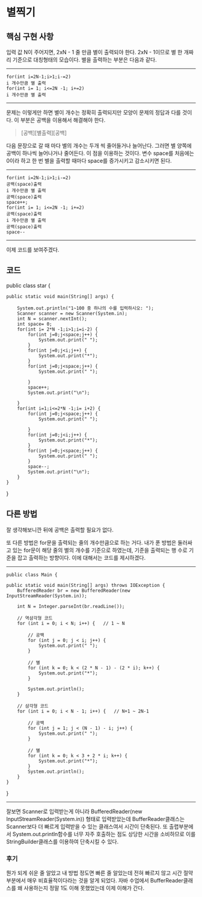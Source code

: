 # 별찍기
## 핵심 구현 사항
입력 값 N이 주어지면, 2xN - 1 줄 만큼 별이 출력되야 한다. 2xN - 1이므로 별 한 개짜리 기준으로 대칭형태의
모습이다. 별을 출력하는 부분은 다음과 같다.
***
	for(int i=2N-1;i>1;i-=2) 
	i 개수만큼 별 출력
	for(int i= 1; i<=2N -1; i+=2)
	i 개수만큼 별 출력 
***
문제는 이렇게만 하면 별이 개수는 정확히 출력되지만 모양이 문제의 정답과 다를 것이다. 이 부분은 공백을 이용해서 해결해야 한다.

> [공백][별출력][공백]

다음 문장으로 갈 때 마다 별의 개수는 두개 씩 줄어들거나 늘어난다. 그러면 별 양쪽에 공백이 하나씩 늘어나거나 줄어든다. 이 점을 이용하는 것이다. 
변수 space를 처음에는 0이라 하고 한 번 별을 출력할 때마다 space를 증가시키고 감소시키면 된다. 
***
	for(int i=2N-1;i>1;i-=2) 
	공백(space)출력
	i 개수만큼 별 출력
	공백(space)출력
	space++;
	for(int i= 1; i<=2N -1; i+=2)
	공백(space)출력
	i 개수만큼 별 출력
	공백(space)출력
	space--
***
이제 코드를 보여주겠다.
## 코드
 
  public class star {
	
	public static void main(String[] args) {
		
		System.out.println("1~100 중 하나의 수를 입력하시오: ");
		Scanner scanner = new Scanner(System.in);
		int N = scanner.nextInt();
		int space= 0;
		for(int i= 2*N -1;i>1;i=i-2) {
			for(int j=0;j<space;j++) {
				System.out.print(" ");
			}
			for(int j=0;j<i;j++) {
				System.out.print("*");
			}
			for(int j=0;j<space;j++) {
				System.out.print(" ");
				
			}
			space++;
			System.out.print("\n");
			
		}
		for(int i=1;i<=2*N -1;i= i+2) {
			for(int j=0;j<space;j++) {
				System.out.print(" ");
				
			}
			for(int j=0;j<i;j++) {
				System.out.print("*");
			}
			for(int j=0;j<space;j++) {
				System.out.print(" ");
			}
			space--;
			System.out.print("\n");
		}
	}
  }

## 다른 방법
잘 생각해보니깐 뒤에 공백은 출력할 필요가 없다.

또 다른 방법은 for문을 출력되는 줄의 개수만큼으로 하는 거다. 내가 푼 방법은 둘러싸고 있는 for문이 해당 줄의 별의 개수를 기준으로 하였는데, 기준을 출력되는 행 수로 기준을 잡고 출력하는 방향이다. 이에 대해서는 코드를 제시하겠다.

***
	public class Main {
 
	public static void main(String[] args) throws IOException {
		BufferedReader br = new BufferedReader(new InputStreamReader(System.in));
 
		int N = Integer.parseInt(br.readLine());
 
		// 역삼각형 코드
		for (int i = 0; i < N; i++) {	// 1 ~ N
 
			// 공백
			for (int j = 0; j < i; j++) {
				System.out.print(" ");
			}
 
			// 별
			for (int k = 0; k < (2 * N - 1) - (2 * i); k++) {
				System.out.print("*");
			}
 
			System.out.println();
		}
 
		// 삼각형 코드
		for (int i = 0; i < N - 1; i++) {	// N+1 ~ 2N-1
        
			// 공백
			for (int j = 1; j < (N - 1) - i; j++) {	
				System.out.print(" ");
			}
 
			// 별
			for (int k = 0; k < 3 + 2 * i; k++) {
				System.out.print("*");
			}
			System.out.println();
		}
	}
 
}
***
잘보면 Scanner로 입력받는게 아니라 BufferedReader(new InputStreamReader(System.in)) 형태로 입력받았는데 BufferReader클래스는 Scanner보다 더 빠르게 입력받을 수 있는 클래스여서 시간이 단축된다. 또 출렵부분에서 System.out.println함수를 너무 자주 호출하는 점도 상당한 시간을 소비하므로 이를 StringBuilder클래스를 이용하여 단축시킬 수 있다.

### 후기
뭔가 되게 쉬운 줄 알았고 내 방법 정도면 빠른 줄 알았는데 전혀 빠르지 않고 시간 절약 부분에서 매우 비효율적이다라는 것을 알게 되었다. 자바 수업에서 BufferReader클래스를 왜 사용하는지 정말 1도 이해 못했었는데 이제 이해가 간다. 

